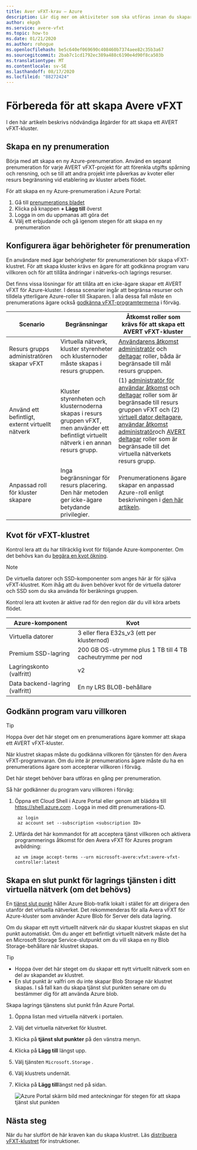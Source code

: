 ```yaml
---
title: Aver vFXT-krav – Azure
description: Lär dig mer om aktiviteter som ska utföras innan du skapar ett kluster i AVERT vFXT för Azure, inklusive hantering av prenumerationer, kvoter och lagrings tjänst slut punkter.
author: ekpgh
ms.service: avere-vfxt
ms.topic: how-to
ms.date: 01/21/2020
ms.author: rohogue
ms.openlocfilehash: be5c640ef069690c408460b7374aee82c35b3a67
ms.sourcegitcommit: 2bab7c1cd1792ec389a488c6190e4d90f8ca503b
ms.translationtype: MT
ms.contentlocale: sv-SE
ms.lasthandoff: 08/17/2020
ms.locfileid: "88272424"
---
```

# <a name="prepare-to-create-the-avere-vfxt"></a>Förbereda för att skapa Avere vFXT

I den här artikeln beskrivs nödvändiga åtgärder för att skapa ett AVERT vFXT-kluster.

## <a name="create-a-new-subscription"></a>Skapa en ny prenumeration

Börja med att skapa en ny Azure-prenumeration. Använd en separat prenumeration för varje AVERT vFXT-projekt för att förenkla utgifts spårning och rensning, och se till att andra projekt inte påverkas av kvoter eller resurs begränsning vid etablering av kluster arbets flödet.

För att skapa en ny Azure-prenumeration i Azure Portal:

1. Gå till [prenumerations bladet](https://ms.portal.azure.com/#blade/Microsoft_Azure_Billing/SubscriptionsBlade)
1. Klicka på knappen **+ Lägg till** överst
1. Logga in om du uppmanas att göra det
1. Välj ett erbjudande och gå igenom stegen för att skapa en ny prenumeration

## <a name="configure-subscription-owner-permissions"></a>Konfigurera ägar behörigheter för prenumeration

En användare med ägar behörigheter för prenumerationen bör skapa vFXT-klustret. För att skapa kluster krävs en ägare för att godkänna program varu villkoren och för att tillåta ändringar i nätverks-och lagrings resurser.

Det finns vissa lösningar för att tillåta att en icke-ägare skapar ett AVERT vFXT för Azure-kluster. I dessa scenarier ingår att begränsa resurser och tilldela ytterligare Azure-roller till Skaparen. I alla dessa fall måste en prenumerations ägare också [godkänna vFXT-programtermerna](#accept-software-terms) i förväg.

| Scenario | Begränsningar | Åtkomst roller som krävs för att skapa ett AVERT vFXT-kluster |
|----------|--------|-------|
| Resurs grupps administratören skapar vFXT | Virtuella nätverk, kluster styrenheter och klusternoder måste skapas i resurs gruppen. | [Användarens åtkomst administratör](../role-based-access-control/built-in-roles.md#user-access-administrator) och [deltagar](../role-based-access-control/built-in-roles.md#contributor) roller, båda är begränsade till mål resurs gruppen. |
| Använd ett befintligt, externt virtuellt nätverk | Kluster styrenheten och klusternoderna skapas i resurs gruppen vFXT, men använder ett befintligt virtuellt nätverk i en annan resurs grupp. | (1) [administratör för användar åtkomst](../role-based-access-control/built-in-roles.md#user-access-administrator) och [deltagar](../role-based-access-control/built-in-roles.md#contributor) roller som är begränsade till resurs gruppen vFXT och (2) [virtuell dator deltagare](../role-based-access-control/built-in-roles.md#virtual-machine-contributor), [användar åtkomst administratör](../role-based-access-control/built-in-roles.md#user-access-administrator)och [AVERT deltagar](../role-based-access-control/built-in-roles.md#avere-contributor) roller som är begränsade till det virtuella nätverkets resurs grupp. |
| Anpassad roll för kluster skapare | Inga begränsningar för resurs placering. Den här metoden ger icke-ägare betydande privilegier. | Prenumerationens ägare skapar en anpassad Azure-roll enligt beskrivningen i [den här artikeln](avere-vfxt-non-owner.md). |

## <a name="quota-for-the-vfxt-cluster"></a>Kvot för vFXT-klustret

Kontrol lera att du har tillräcklig kvot för följande Azure-komponenter. Om det behövs kan du [begära en kvot ökning](https://docs.microsoft.com/azure/azure-supportability/resource-manager-core-quotas-request).

> [!NOTE]
> De virtuella datorer och SSD-komponenter som anges här är för själva vFXT-klustret. Kom ihåg att du även behöver kvot för de virtuella datorer och SSD som du ska använda för beräknings gruppen.
>
> Kontrol lera att kvoten är aktive rad för den region där du vill köra arbets flödet.

|Azure-komponent|Kvot|
|----------|-----------|
|Virtuella datorer|3 eller flera E32s_v3 (ett per klusternod) |
|Premium SSD-lagring|200 GB OS-utrymme plus 1 TB till 4 TB cacheutrymme per nod |
|Lagringskonto (valfritt) |v2|
|Data backend-lagring (valfritt) |En ny LRS BLOB-behållare |
<!-- this table also appears in the overview - update it there if updating here -->

## <a name="accept-software-terms"></a>Godkänn program varu villkoren

> [!TIP]
> Hoppa över det här steget om en prenumerations ägare kommer att skapa ett AVERT vFXT-kluster.

När klustret skapas måste du godkänna villkoren för tjänsten för den Avera vFXT-programvaran. Om du inte är prenumerations ägare måste du ha en prenumerations ägare som accepterar villkoren i förväg.

Det här steget behöver bara utföras en gång per prenumeration.

Så här godkänner du program varu villkoren i förväg:

1. Öppna ett Cloud Shell i Azure Portal eller genom att bläddra till <https://shell.azure.com> . Logga in med ditt prenumerations-ID.

   ```azurecli
    az login
    az account set --subscription <subscription ID>
   ```

1. Utfärda det här kommandot för att acceptera tjänst villkoren och aktivera programmerings åtkomst för den Avera vFXT för Azures program avbildning:

   ```azurecli
   az vm image accept-terms --urn microsoft-avere:vfxt:avere-vfxt-controller:latest
   ```

## <a name="create-a-storage-service-endpoint-in-your-virtual-network-if-needed"></a>Skapa en slut punkt för lagrings tjänsten i ditt virtuella nätverk (om det behövs)

En [tjänst slut punkt](../virtual-network/virtual-network-service-endpoints-overview.md) håller Azure Blob-trafik lokalt i stället för att dirigera den utanför det virtuella nätverket. Det rekommenderas för alla Avera vFXT för Azure-kluster som använder Azure Blob för Server dels data lagring.

Om du skapar ett nytt virtuellt nätverk när du skapar klustret skapas en slut punkt automatiskt. Om du anger ett befintligt virtuellt nätverk måste det ha en Microsoft Storage Service-slutpunkt om du vill skapa en ny Blob Storage-behållare när klustret skapas.<!-- if there is no endpoint in that situation, the cluster creation will fail -->

> [!TIP]
>
>* Hoppa över det här steget om du skapar ett nytt virtuellt nätverk som en del av skapandet av klustret.
>* En slut punkt är valfri om du inte skapar Blob Storage när klustret skapas. I så fall kan du skapa tjänst slut punkten senare om du bestämmer dig för att använda Azure blob.

Skapa lagrings tjänstens slut punkt från Azure Portal.

1. Öppna listan med virtuella nätverk i portalen.
1. Välj det virtuella nätverket för klustret.
1. Klicka på **tjänst slut punkter** på den vänstra menyn.
1. Klicka på **Lägg till** längst upp.
1. Välj tjänsten ``Microsoft.Storage`` .
1. Välj klustrets undernät.
1. Klicka på **Lägg till**längst ned på sidan.

   ![Azure Portal skärm bild med anteckningar för stegen för att skapa tjänst slut punkten](media/avere-vfxt-service-endpoint.png)

## <a name="next-steps"></a>Nästa steg

När du har slutfört de här kraven kan du skapa klustret. Läs [distribuera vFXT-klustret](avere-vfxt-deploy.md) för instruktioner.
